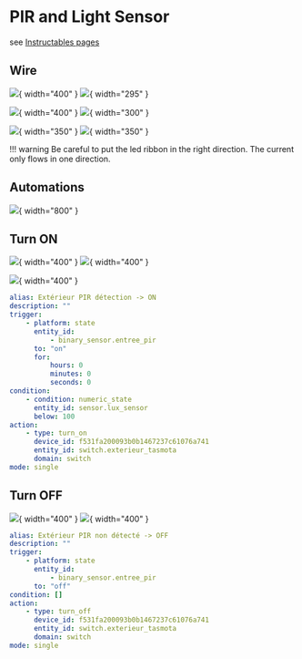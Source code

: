 # PIR and Light Sensor

see [Instructables pages](https://www.instructables.com/ESPHome-Wireless-PIR-and-Light-Sensor/)

## Wire

![](Images/PIR_and_Light_Sensor/IMG_5820.jpg){ width="400" }
![](Images/PIR_and_Light_Sensor/IMG_5825.jpg){ width="295" }

![](Images/PIR_and_Light_Sensor/IMG_5821.JPG){ width="400" }
![](Images/PIR_and_Light_Sensor/IMG_5822.jpg){ width="300" }

![](Images/PIR_and_Light_Sensor/IMG_5823.jpg){ width="350" }
![](Images/PIR_and_Light_Sensor/IMG_5824.jpg){ width="350" }

!!! warning
    Be careful to put the led ribbon in the right direction. The current only flows in one direction.

## Automations
![](Images/PIR_and_Light_Sensor/2023-03-11_22-26-15.png){ width="800" }

## Turn ON

![](Images/PIR_and_Light_Sensor/2023-03-11_22-25-17.png){ width="400" }
![](Images/PIR_and_Light_Sensor/2023-03-11_22-25-38.png){ width="400" }

![](Images/PIR_and_Light_Sensor/2023-03-11_22-25-55.png){ width="400" }

```yaml
alias: Extérieur PIR détection -> ON
description: ""
trigger:
    - platform: state
      entity_id:
          - binary_sensor.entree_pir
      to: "on"
      for:
          hours: 0
          minutes: 0
          seconds: 0
condition:
    - condition: numeric_state
      entity_id: sensor.lux_sensor
      below: 100
action:
    - type: turn_on
      device_id: f531fa200093b0b1467237c61076a741
      entity_id: switch.exterieur_tasmota
      domain: switch
mode: single
```

## Turn OFF

![](Images/PIR_and_Light_Sensor/2023-03-11_22-26-30.png){ width="400" }
![](Images/PIR_and_Light_Sensor/2023-03-11_22-26-49.png){ width="400" }

```yaml
alias: Extérieur PIR non détecté -> OFF
description: ""
trigger:
    - platform: state
      entity_id:
          - binary_sensor.entree_pir
      to: "off"
condition: []
action:
    - type: turn_off
      device_id: f531fa200093b0b1467237c61076a741
      entity_id: switch.exterieur_tasmota
      domain: switch
mode: single
```
